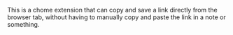 This is a chome extension that can copy and save a link directly from the browser tab, without having to manually copy and paste the link in a note or something.